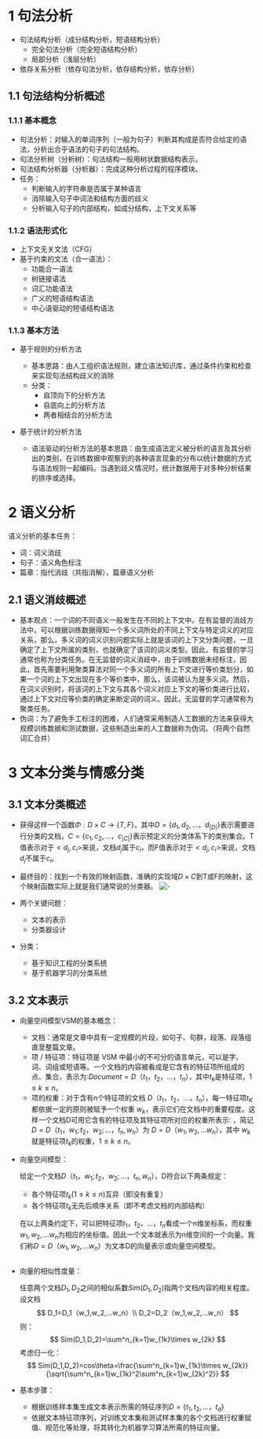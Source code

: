 ﻿# 1 句法分析

- 句法结构分析（成分结构分析，短语结构分析）
  - 完全句法分析（完全短语结构分析）
  - 局部分析（浅层分析）
- 依存关系分析（依存句法分析，依存结构分析，依存分析）


## 1.1 句法结构分析概述

### 1.1.1 基本概念

- 句法分析：对输入的单词序列（一般为句子）判断其构成是否符合给定的语法，分析出合乎语法的句子的句法结构。
- 句法分析树（分析树）：句法结构一般用树状数据结构表示。
- 句法结构分析器（分析器）：完成这种分析过程的程序模块。
- 任务：
  - 判断输入的字符串是否属于某种语言
  - 消除输入句子中词法和结构方面的歧义
  - 分析输入句子的内部结构，如成分结构，上下文关系等

### 1.1.2 语法形式化

- 上下文无关文法（CFG）
- 基于约束的文法（合一语法）：
  - 功能合一语法
  - 树链接语法
  - 词汇功能语法
  - 广义的短语结构语法
  - 中心语驱动的短语结构语法

### 1.1.3 基本方法

- 基于规则的分析方法
  - 基本思路：由人工组织语法规则，建立语法知识库，通过条件约束和检查来实现句法结构歧义的消除
  - 分类：
    - 自顶向下的分析方法
    - 自底向上的分析方法
    - 两者相结合的分析方法

- 基于统计的分析方法
  - 语法驱动的分析方法的基本思路：由生成语法定义被分析的语言及其分析出的类别，在训练数据中观察到的各种语言现象的分布以统计数据的方式与语法规则一起编码。当遇到歧义情况时，统计数据用于对多种分析结果的排序或选择。

# 2 语义分析

语义分析的基本任务：

- 词：词义消歧
- 句子：语义角色标注
- 篇章：指代消歧（共指消解），篇章语义分析

## 2.1 语义消歧概述

- 基本观点：一个词的不同语义一般发生在不同的上下文中。在有监督的消歧方法中，可以根据训练数据得知一个多义词所处的不同上下文与特定词义的对应关系，那么，多义词的词义识别问题实际上就是该词的上下文分类问题，一旦确定了上下文所属的类别，也就确定了该词的词义类型。因此，有监督的学习通常也称为分类任务。在无监督的词义消歧中，由于训练数据未经标注，因此，首先需要利用聚类算法对同一个多义词的所有上下文进行等价类划分，如果一个词的上下文出现在多个等价类中，那么，该词被认为是多义词。然后，在词义识别时，将该词的上下文与其各个词义对应上下文的等价类进行比较，通过上下文对应等价类的确定来断定词的词义。因此，无监督的学习通常称为聚类任务。
- 伪词：为了避免手工标注的困难，人们通常采用制造人工数据的方法来获得大规模训练数据和测试数据，这些制造出来的人工数据称为伪词。（将两个自然词汇合并）

# 3 文本分类与情感分类

## 3.1 文本分类概述

- 获得这样一个函数$\Phi:D\times C \rightarrow\{T,F\}$，其中$D=\{d_1,d_2,…，d_{|D|}\}$表示需要进行分类的文档，$C=\{c_1,c_2,…，c_{|C|}\}$表示预定义的分类体系下的类别集合。T值表示对于$<d_j,c_i>$来说，文档$d_j$属于$c_i$，而F值表示对于$<d_j,c_i>$来说，文档$d_j$不属于$c_i$。
- 最终目的：找到一个有效的映射函数，准确的实现域$D\times C$到T或F的映射，这个映射函数实际上就是我们通常说的分类器。
![- <img src="D:\picture\image-20210209102908519.png" alt="image-20210209102908519" style="zoom:80%;" />](https://img-blog.csdnimg.cn/20210210122349274.png#pic_center)

- 两个关键问题：
  - 文本的表示
  - 分类器设计
- 分类：
  - 基于知识工程的分类系统
  - 基于机器学习的分类系统

## 3.2 文本表示

- 向量空间模型VSM的基本概念：

  - 文档：通常是文章中具有一定规模的片段，如句子、句群，段落、段落组直至整篇文章。
  - 项 / 特征项：特征项是 VSM 中最小的不可分的语言单元，可以是字、词、词组或短语等。一个文档的内容被看成是它含有的特征项所组成的点、集合，表示为∶$Document=D（t_1，t_2，…，t_n）$，其中$t_k$是特征项，$1\leq k\leq n$。
  - 项的权重：对于含有n个特征项的文档 $D（t_1，t_2，…，t_n）$，每一特征项$t_K$都依据一定的原则被赋予一个权重 $w_k$，表示它们在文档中的重要程度。这样一个文档D可用它含有的特征项及其特征项所对应的权重所表示∶ ，简记$D=D（t_1，w_1;t_2，w_2;…，t_n,w_n）$为 $D=D（w_1,w_2,…w_n）$，其中 $w_k$就是特征项$t_k$的权重，$1\leq k\leq n$。

- 向量空间模型：

  给定一个文档$D（t_1，w_1;t_2，w_2;…，t_n,w_n）$，D符合以下两条规定：

  - 各个特征项$t_k(1\leq k\leq n)$互异（即没有重复）
  - 各个特征项$t_k$无先后顺序关系（即不考虑文档的内部结构）

  在以上两条约定下，可以把特征项$t_1，t_2，…，t_n$看成一个n维坐标系，而权重$w_1,w_2,…w_n$为相应的坐标值。因此一个文本就表示为n维空间的一个向量。我们称$D=D（w_1,w_2,…w_n）$为文本D的向量表示或向量空间模型。

  ![<img src="D:\picture\image-20210209105108352.png" alt="image-20210209105108352" style="zoom: 50%;" />](https://img-blog.csdnimg.cn/20210210122409951.png?x-oss-process=image/watermark,type_ZmFuZ3poZW5naGVpdGk,shadow_10,text_aHR0cHM6Ly9ibG9nLmNzZG4ubmV0L3dlaXhpbl80NDg1NzY4OA==,size_16,color_FFFFFF,t_70#pic_center)


- 向量的相似性度量：

  任意两个文档$D_1,D_2$之间的相似系数$Sim(D_1,D_2)$指两个文档内容的相关程度。设文档
  $$
  D_1=D_1（w_1,w_2,…w_n）\\
  D_2=D_2（w_1,w_2,…w_n）
  $$
  则：
  $$
  Sim(D_1,D_2)=\sum^n_{k=1}w_{1k}\times w_{2k}
  $$
  考虑归一化：
  $$
  Sim(D_1,D_2)=cos\theta=\frac{\sum^n_{k=1}w_{1k}\times w_{2k}}{\sqrt{\sum^n_{k=1}w_{1k}^2\sum^n_{k=1}w_{2k}^2}}
  $$
  
- 基本步骤：

  - 根据训练样本集生成文本表示所需的特征序列$D=\{t_1,t_2,…，t_d\}$
  - 依据文本特征项序列，对训练文本集和测试样本集的各个文档进行权重赋值、规范化等处理，将其转化为机器学习算法所需的特征向量。